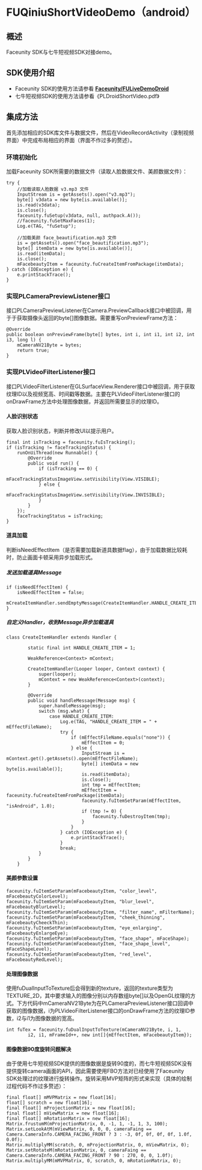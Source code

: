 ﻿# FUQiniuShortVideoDemo（android）

## 概述

Faceunity SDK与七牛短视频SDK对接demo。

## SDK使用介绍

 - Faceunity SDK的使用方法请参看 [**Faceunity/FULiveDemoDroid**][1]
 - 七牛短视频SDK的使用方法请参看《PLDroidShortVideo.pdf》

## 集成方法

首先添加相应的SDK库文件与数据文件，然后在VideoRecordActivity（录制视频界面）中完成布局相应的界面（界面不作过多的赘述）。

### 环境初始化
加载Faceunity SDK所需要的数据文件（读取人脸数据文件、美颜数据文件）：
```
try {
    //加载读取人脸数据 v3.mp3 文件
    InputStream is = getAssets().open("v3.mp3");
    byte[] v3data = new byte[is.available()];
    is.read(v3data);
    is.close();
    faceunity.fuSetup(v3data, null, authpack.A());
    //faceunity.fuSetMaxFaces(1);
    Log.e(TAG, "fuSetup");

    //加载美颜 face_beautification.mp3 文件
    is = getAssets().open("face_beautification.mp3");
    byte[] itemData = new byte[is.available()];
    is.read(itemData);
    is.close();
    mFacebeautyItem = faceunity.fuCreateItemFromPackage(itemData);
} catch (IOException e) {
    e.printStackTrace();
}
```

### 实现PLCameraPreviewListener接口
接口PLCameraPreviewListener在Camera.PreviewCallback接口中被回调，用于于获取摄像头返回的byte[]图像数据。需要重写onPreviewFrame方法：
```
@Override
public boolean onPreviewFrame(byte[] bytes, int i, int i1, int i2, int i3, long l) {
    mCameraNV21Byte = bytes;
    return true;
}
```

### 实现PLVideoFilterListener接口
接口PLVideoFilterListener在GLSurfaceView.Renderer接口中被回调，用于获取纹理ID以及视频宽高、时间戳等数据。主要在PLVideoFilterListener接口的onDrawFrame方法中处理图像数据，并返回所需要显示的纹理ID。
#### 人脸识别状态
获取人脸识别状态，判断并修改UI以提示用户。
```
final int isTracking = faceunity.fuIsTracking();
if (isTracking != faceTrackingStatus) {
    runOnUiThread(new Runnable() {
        @Override
        public void run() {
            if (isTracking == 0) {
                mFaceTrackingStatusImageView.setVisibility(View.VISIBLE);
            } else {
                mFaceTrackingStatusImageView.setVisibility(View.INVISIBLE);
            }
        }
    });
    faceTrackingStatus = isTracking;
}
```
#### 道具加载
判断isNeedEffectItem（是否需要加载新道具数据flag），由于加载数据比较耗时，防止画面卡顿采用异步加载形式。
##### 发送加载道具Message
```
if (isNeedEffectItem) {
    isNeedEffectItem = false;
    mCreateItemHandler.sendEmptyMessage(CreateItemHandler.HANDLE_CREATE_ITEM);
}
```
##### 自定义Handler，收到Message异步加载道具
```
class CreateItemHandler extends Handler {

        static final int HANDLE_CREATE_ITEM = 1;

        WeakReference<Context> mContext;

        CreateItemHandler(Looper looper, Context context) {
            super(looper);
            mContext = new WeakReference<Context>(context);
        }

        @Override
        public void handleMessage(Message msg) {
            super.handleMessage(msg);
            switch (msg.what) {
                case HANDLE_CREATE_ITEM:
                    Log.e(TAG, "HANDLE_CREATE_ITEM = " + mEffectFileName);
                    try {
                        if (mEffectFileName.equals("none")) {
                            mEffectItem = 0;
                        } else {
                            InputStream is = mContext.get().getAssets().open(mEffectFileName);
                            byte[] itemData = new byte[is.available()];
                            is.read(itemData);
                            is.close();
                            int tmp = mEffectItem;
                            mEffectItem = faceunity.fuCreateItemFromPackage(itemData);
                            faceunity.fuItemSetParam(mEffectItem, "isAndroid", 1.0);
                            if (tmp != 0) {
                                faceunity.fuDestroyItem(tmp);
                            }
                        }
                    } catch (IOException e) {
                        e.printStackTrace();
                    }
                    break;
            }
        }
    }
```
#### 美颜参数设置
```
faceunity.fuItemSetParam(mFacebeautyItem, "color_level", mFacebeautyColorLevel);
faceunity.fuItemSetParam(mFacebeautyItem, "blur_level", mFacebeautyBlurLevel);
faceunity.fuItemSetParam(mFacebeautyItem, "filter_name", mFilterName);
faceunity.fuItemSetParam(mFacebeautyItem, "cheek_thinning", mFacebeautyCheeckThin);
faceunity.fuItemSetParam(mFacebeautyItem, "eye_enlarging", mFacebeautyEnlargeEye);
faceunity.fuItemSetParam(mFacebeautyItem, "face_shape", mFaceShape);
faceunity.fuItemSetParam(mFacebeautyItem, "face_shape_level", mFaceShapeLevel);
faceunity.fuItemSetParam(mFacebeautyItem, "red_level", mFacebeautyRedLevel);
```
#### 处理图像数据
使用fuDualInputToTexture后会得到新的texture，返回的texture类型为TEXTURE_2D，其中要求输入的图像分别以内存数组byte[]以及OpenGL纹理的方式。下方代码中mCameraNV21Byte为在PLCameraPreviewListener接口回调中获取的图像数据，i为PLVideoFilterListener接口的onDrawFrame方法的纹理ID参数，i2与i1为图像数据的宽高。
```
int fuTex = faceunity.fuDualInputToTexture(mCameraNV21Byte, i, 1,
        i2, i1, mFrameId++, new int[]{mEffectItem, mFacebeautyItem});
```
#### 图像数据90度旋转问题解决
由于使用七牛短视频SDK提供的图像数据是旋转90度的，而七牛短视频SDK没有提供旋转camera画面的API，因此需要使用FBO方法对已经使用了Faceunity SDK处理过的纹理进行旋转操作。旋转采用MVP矩阵的形式来实现（具体的绘制过程代码不作过多赘述）：
```
final float[] mMVPMatrix = new float[16];
float[] scratch = new float[16];
final float[] mProjectionMatrix = new float[16];
final float[] mViewMatrix = new float[16];
final float[] mRotationMatrix = new float[16];
Matrix.frustumM(mProjectionMatrix, 0, -1, 1, -1, 1, 3, 100);
Matrix.setLookAtM(mViewMatrix, 0, 0, 0, cameraFaing == Camera.CameraInfo.CAMERA_FACING_FRONT ? 3 : -3, 0f, 0f, 0f, 0f, 1.0f, 0.0f);
Matrix.multiplyMM(scratch, 0, mProjectionMatrix, 0, mViewMatrix, 0);
Matrix.setRotateM(mRotationMatrix, 0, cameraFaing == Camera.CameraInfo.CAMERA_FACING_FRONT ? 90 : 270, 0, 0, 1.0f);
Matrix.multiplyMM(mMVPMatrix, 0, scratch, 0, mRotationMatrix, 0);
```


  [1]: https://github.com/Faceunity/FULiveDemoDroid